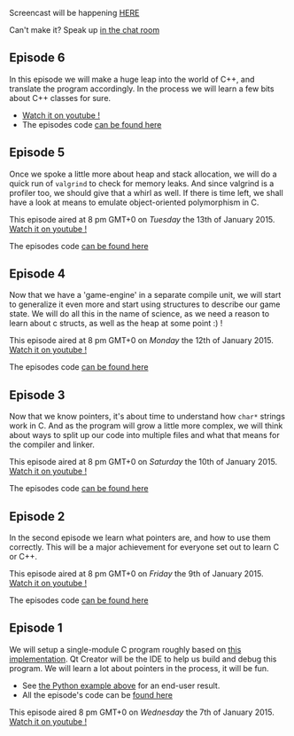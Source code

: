 Screencast will be happening [HERE](http://www.twitch.tv/learnclang)

Can't make it? Speak up [in the chat room](https://gitter.im/learnclang/general)

## Episode 6

In this episode we will make a huge leap into the world of C++, and translate the program accordingly. In the process we will learn a few bits about C++ classes for sure.

* [Watch it on youtube !][e6-youtube]
* The episodes code [can be found here][e6-code]

## Episode 5

Once we spoke a little more about heap and stack allocation, we will do a quick run of `valgrind` to check for memory leaks. And since valgrind is a profiler too, we should give that a whirl as well.
If there is time left, we shall have a look at means to emulate object-oriented polymorphism in C.

This episode aired at 8 pm GMT+0 on *Tuesday* the 13th of January 2015. [Watch it on youtube !][e5-youtube]

The episodes code [can be found here][e5-code]

## Episode 4

Now that we have a 'game-engine' in a separate compile unit, we will start to generalize it even more and start using structures to describe our game state. We will do all this in the name of science, as we need a reason to learn about c structs, as well as the heap at some point :) !

This episode aired at 8 pm GMT+0 on *Monday* the 12th of January 2015. [Watch it on youtube !][e4-youtube]

The episodes code [can be found here][e4-code]

## Episode 3

Now that we know pointers, it's about time to understand how `char*` strings work in C. And as the program will grow a little more complex, we will think about ways to split up our code into multiple files and what that means for the compiler and linker.

This episode aired at 8 pm GMT+0 on *Saturday* the 10th of January 2015. [Watch it on youtube !][e3-youtube]

The episodes code [can be found here][e3-code]

## Episode 2

In the second episode we learn what pointers are, and how to use them correctly. This will be a major achievement for everyone set out to learn C or C++.

This episode aired at 8 pm GMT+0 on *Friday* the 9th of January 2015.
[Watch it on youtube !][e2-youtube]

The episodes code [can be found here][e2-code]

## Episode 1

We will setup a single-module C program roughly based on [this implementation](http://rosettacode.org/wiki/Rock-paper-scissors#C). Qt Creator will be the IDE to help us build and debug this program. We will learn a lot about pointers in the process, it will be fun.

- See [the Python example above][impl] for an end-user result.
- All the episode's code can be [found here][e1-code]

This episode aired 8 pm GMT+0 on *Wednesday* the 7th of January 2015.
[Watch it on youtube !][e1-youtube]

[impl]: https://github.com/learnclang/screencast-rps/blob/master/src/python/rps.py
[e1-code]: https://github.com/learnclang/screencast-rps/tree/screencast-01_re-recorded
[e2-code]: https://github.com/learnclang/screencast-rps/tree/episode-02_pointers
[e3-code]: https://github.com/learnclang/screencast-rps/tree/episode-03_strings-and-compile-units
[e4-code]: https://github.com/learnclang/screencast-rps/tree/episode-04_structs-and-heap-usage
[e5-code]: https://github.com/learnclang/screencast-rps/tree/episode-05_valgrind-and-polymorphism
[e6-code]: https://github.com/learnclang/screencast-rps/tree/episode-06_cpp-conversion
[e1-youtube]: https://www.youtube.com/watch?v=SaH1l9fd27A
[e2-youtube]: http://youtu.be/-bDpQYa4zM4
[e3-youtube]: http://youtu.be/y9Zf9PDbr3E
[e4-youtube]: http://youtu.be/4cf38d3SSeA
[e5-youtube]: http://youtu.be/AZuDQ7iew1Q
[e6-youtube]: http://youtu.be/7r2R8liONJQ

